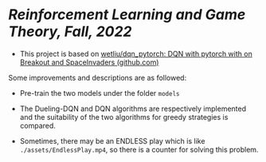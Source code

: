 *Reinforcement Learning and Game Theory, Fall, 2022*
================

- This project is based on [wetliu/dqn_pytorch: DQN with pytorch with on Breakout and SpaceInvaders (github.com)](https://github.com/wetliu/dqn_pytorch)

Some improvements and descriptions are as followed: 

- Pre-train the two models under the folder `models`

- The Dueling-DQN and DQN algorithms are respectively implemented and the suitability of the two algorithms for greedy strategies is compared.

- Sometimes, there may be an ENDLESS play which is like `./assets/EndlessPlay.mp4`, so there is a counter for solving this problem.
